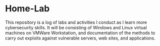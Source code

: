 # Home-Lab

This repository is a log of labs and activities I conduct as I learn more cybersecurity skills. It will be consisting
of Windows and Linux virtual machines on VMWare Workstation, and documentation of the methods to carry out
exploits against vulnerable servers, web sites, and applications.

